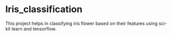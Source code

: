 # Iris_classification
This project helps in classifying iris flower based on their features using sci-kit learn and tensorflow.
